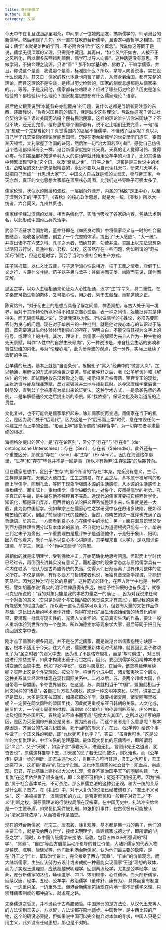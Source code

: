 ```yaml
---
title: 港台新儒学
author: 寓庸
category: 文学
---
```

           

今天中午在复旦沈涵那里喝茶，中间来了一位她的朋友，搞新儒学的，师承港台的新儒学。然后闲谈了几句。他一直在狂吹港台新儒学，且否定中西哲学之相较。其曰：儒学“本就是治世的学问，不必附会外‘哲学’这个概念”。我说你这等同于是说，儒学无须深厚的义理，只需壳中藏用。其再曰，“如今风气不如古，人被不正之风所化，所以很多东西错乱颠倒，儒学可以导人向善”，这种话更没有意思。不做学问，不搞义理之流源，只讲“善”？那不如学基D教、佛教了，干嘛学儒家。并且，你说这个是善，我说那个是善，标准是什么？所以，拿导人向善说事，实在没什么说服力。其又曰：儒家的教化本身也包含了能力，从修身到治国，都有完整的理论。而且这理论不是空谈，是经过历史检验的，国家的制度思想都是从儒家来的。。。等等。于是我问他，儒家都有些啥理论？经过了哪些历史检验？历史是怎么检验的？都检验科什么理论？国家制度思想都有什么儒家理论？语塞。

 最后他又跟我说到“水能载舟亦能覆舟”的问题，说什么这都是当朝者要注意的东西。还跟我说，“你看米国目前的情况，就是缺少这些理论”。我说你逗呢？读过社会契约论吗？读过美国宪法吗？民有民治民享，这样的理论谁告诉你米国缺了？不但不缺，还无比完善。覆舟思想哪个国家都有，说不定比咱们还要完善，一句“覆舟”想成一个完整理论吗？真觉得国内的高层不懂儒学、不懂诸子百家呢？真以为自己学了几天空谈的理论就能当国师。沉侵在港台新儒学的世界里闭门造车，妄图某天顿悟，立刻掌握了治国的诀窍，然后吹一句“治大国若烹小鲜”，感觉自己仿佛当个总理都绰绰有余一样。港台新儒家就是如此天真，天真的让人觉得可怜、觉得心疼。他们甚至都不知道单羽大大的讲话早就开始用公羊学的术语了，比如其讲话中频繁出现“更化”这个词、以及“衰乱之世”、“升平之世”，这都是是三世说中的术语。战略层的文化研究是很精要的，永远不要以为自己读几天书，研究几天学术，就把自己当成“一代思想大家”了。中国文人自古就是修的文武艺，卖与帝王家，今天亦然，真正的文化思想大家都在顶层核心周围，比我们这些野路子可强太多了。

 儒家伦理，状似水的圈层和波纹，一层层向外漾开，内圣的“格致”是正中心，以至于漾到外王的“平天下”。《春秋》的核心政治思想，就是大一统。《春秋》所以大一统者，六合同风，九州共贯也。

 儒家经学经过汉儒的发展，相当系统化了，实际也吸收了各家的内容，包括法术刑名，以此形成中国的古典政治学。

 武帝下诏征求治国方略，董仲舒即在《举贤良对策》中将儒家经义与一时的社会需要结合，吸收各家精要，创立了一个完整的体系，提出了“天人感应”、“大一统”。并提出诸不在六艺之科、孔子之术者，皆绝其道，勿使并进。实践上以宗法思想杂以阴阳五行说，贯通神权、君权、父权，这虽然存在一些问题，例如所谓的“奇技淫巧”皆绝，但这也是时学，契合了当时农业社会的生产方式。

 庄子骈拇篇，以仁义比五藏，与子思学派心性说相近。枝于五藏之情者，淫僻于仁义之行，五藏仁义并提。荀子骂子思与孟子：甚僻违而无类，幽隐而无说，闭约而无解。

 思孟之学，以众人生理相通来论证众人心性相通，汉字“生”字字义，具二重性，在先秦既可指生物的肉体，又可指心性，用之者，列于五藏哉，而非道德之正。

 陈寅恪曰，“对于历史上的思想应具备了解之同情，神游冥想，与古人处于同一境界，而对于其所持论所以不得不如是之苦心孤诣，表一种之同情，始能批评其是非得失，而无隔阂肤廓之论”，这话我深以为然。所以做儒学的心性论，必须先要回答何为良心的问题。现在对于牟宗三的一种批判，就是他对良心本心的认识过于陈旧。首先要通过生命体验体悟到良心的存在，明明白白，不能仅将其视为文字上的符号，或理论上的共相。其次，理论上，新儒家一般解释为来自人作为一种生物的先天禀赋，叫作“人性中的自然生长倾向”，另一种说法是，来自社会生活的影响和智性思维的内化，称为“伦理心境”，此为杨泽波的观点，这一分界，实际上延续了孟荀的争端。

 公羊儒的玩法，基本上就是“自设条例”。根据孔子“寓入”经典中的“微言大义”，加以畅通，用解估的方式阐述治世之要务。譬如董仲舒之后，著《公羊解访》和《解估》的何休，即试图挽救东汉衰败之时局，揭示桓灵君权旁落、宦官专正的现状，主张选贤与能及轻摇薄赋，反对豪强兼并土地与搜刮民财。这种汉唐经学至后世一时隐没，直到公羊学被康有为拿出来论证变法。这种学术方式，一是承袭先师的条例，二是串解畅通经文之后提出新的条例，即“找依据”，保证文化及政治道统的连贯性。

 文化复兴，也不可能会是儒家承担起来，除非儒家能再变通。而儒家在当下的机会，是因为我们处于“后现代”，因为这是一个“后形而上学”时代，意在摧毁任何一种建立形而上学的企图。“形而上学”即指所谓的“纯粹哲学”，为一切存在者寻求最终的根据。

 海德格尔提出的区分，是“存在论区别”，区分了“存在”与“存在者”（der ontologische Unterschied）：存在（Sein），存在者（Seiendes）。此外还有一个重要区分，那就是“存在”（sein）与“生存”（Existenz）。因为在海德格尔那里，“生存”和“存在”毕竟并不是一回是事，所以才有抛弃“生存进路”的后期转向。

 但在儒家思想中，区别于“生存”的那个所谓的“存在”本身，完全没有意义，生活、生存即是存在。天地之大德曰生，生生之谓易，在孔孟之后，基本属于被解构的形而上学儒学。回到孔孟，等同于现象学强调本源的生活感悟，从本源的生活感悟上重构儒学。而实际上，重构儒学，儒学搞概念化、对象化，反而是儒学的劣势。孔子真正的牛逼，是牛逼在他不纯粹且不完备。近现代的儒家非要把它纯粹哲学化、知识化，那是班门弄斧，用西哲的方法论把义理系统整理出来，结果就是差一大截，此为伪中国哲学。例如牟宗三在儒家心性之学研究中存在的诸多缺陷，便如邓晓芒给的定义，倒回了前康德时代的独断论，当然，邓晓芒的这一批评也充满了西哲话语。牟宗三，一方面看到良心本心在儒学中的地位，另一方面在潜意识里又受到西方感性理性两分以及本体论的影响，不自觉地认为道德根据只能有一个。牟宗三判定朱子为旁出，一个重要理由是批评朱子是道德他律，于是归于象山、阳明。因为在他看来，朱子一系不以良心本心讲道德，其学理来自《大学》，是以知识讲道德，牟宗三，就是一个“伪中国哲学”的典型。

 最相似的就是宋明理学，受到佛教冲击，开始范畴化地思考问题。但形而上学时代已经过去，再倒回去讲其实没有意义了。而胡塞尔的现象学态度与原始儒学具有一种内在联系：他认为是古希腊传统的失落，使得人们日渐远离了世界作为整体的意义所在。不仅是儒学，有许多西方马哲研究者也说，唯独具备现象学视域，才能研究马哲。因为这种对“存在论的悬搁”，这种范式的转化，在西方哲学中也是一种回归。譬如胡塞尔说“真实的明证性伸展得有多远，被给予性伸展的也有多远”，就像马克思所说的：“我的对象只能是我的本质力量之一的确证……因为对我说来任何一个对象的意义（它只是对那个与它相适应的感觉说来才有意义），都以我的感觉所能感知的程度为限”。所以我一直认为儒学可以复兴，但要有大量的文艺作品作基础，这比出大量的学术著作好使，你得在现代扩展生活源始经验的场景化的阐释，要涌现一批具有现实性的、充满人文关怀的、记录真实生活的作品，要让一般人重新体验到世界作为一个整体。所以海德格尔等现象学大家，最后等同于把目光绕回到文学中去。

 刚才点了儒家的很多问题，并不是在否定儒家，而是说港台新儒家抱残守缺那一套，根本不适用于今天。往大点说，儒家要重新体现时代精神，就要回到孟子称颂孔子为“圣之时者”的涵义中去，因为孔子不是恪守周礼，而是“与时俱进”，对旧制度进行损益变革，如此才构建出垂于万世之纲，因此，要回到儒学政治精神本来就讲变通的面貌中去。例如“内外学说”，或者叫夷夏说，在当今，该怎样延伸解读呢？实际上这是个外交理论。按公羊学，将世界分成中国、诸夏和夷狄三个层次，这种关系其实经常性体现在现代国际关系中。二战以后，苏、美两个超级大国，各自带着一帮盟国，争夺世界霸权，在这里，苏、美就相当于“中国”，盟国就相当于同文同种的“诸夏”，各自把对方视为夷狄，这是一种文明冲突论。以前，讲第三世界是盟友，大多是亚非拉国家，如果按照公羊学，就要找诸夏圈，诸夏圈哪里找呢？一定要在同文同种的盟国里找，因此就更重视东亚日韩朝的关系。人文化成，圈层扩大，一个逐步同化的过程。再例如《公羊传》的伦理判断系统。庄公四年，谈及纪国为齐国所灭，春秋笔法不直书而写成“纪侯大去其国”，之所以这样写的原因，是因为灭纪国的齐襄公是贤者，要为贤者讳。而这个贤者是什么意思呢？根本原因是，齐襄公的先祖为纪国侯，死于当时的周天子，在此，《公羊传》给这个事件做了一个正义性的判断，即“九世犹可复仇乎？”，答曰：“虽百世可也。”这是公羊的大复仇理论，中华法系的伦理基础，最体现大复仇的原儒精神，即所谓君臣“义合”，父子“天属”，如孟子言“事君无义，进退无礼，言则非先王之道者，犹沓沓也”，原儒这样推导下去，即天属的父子若无过而被诛，则义殆也，而《公羊传》更进一步的判断，即君主违“大义”，则臣子亦可行其道，君王之仇可复，君王之恶可诛，这即是“覆舟”的政治学实践。这也体现儒家的社会哲学：即血亲，宗族观，忠君，在此基础上建构以大义大仁观，修身齐家治国平天下的圈层构建，“大复仇”在这里依然做了很多底线，即：义朋不可相护；冤冤不可相报无尽。因为“宗族”属于社会基本单元，不可杀绝。那么原儒立法的这种公正观，和大一统的关系是什么呢？首先，在《礼记》中，对于大复仇的说法已经被调和了，“君王不义可诛“，这一条被搁置了，汉儒调和的方式，是否定庶民和一般臣子对君王之“不义”判断之权，将原儒理论的行使权局限在汉宗室。在中国历史中，礼法冲突始终是一个主要矛盾，如果复仇案件被判刑，如张扣扣事件，在古代极有可能被认为“法家意味浓厚”，从而被看作是酷吏。

 现在的港台新儒家，牟宗三、唐君毅、徐复观等，基本都是熊十力的弟子，他们的主要工作，就是吸纳西方哲学，接续宋明理学，重建儒家成德之学，即所谓的“内圣之学”，同时，以中国传统儒学来接纳、吸收、包容五四以来所强调的“科学”、“冥煮”、“自由”等西方启蒙运动所倡导的普世价值，大陆新儒家的代表人物是蒋庆、陈明、康晓光等，他们批判港台新儒家，认为他们最主要的缺陷，是在“外王之学”上，即政治学说上，完全接受了西方“冥煮”、“自由”的价值观念，而大陆新儒家，主张应该努力去设计或者成就一种最能实现儒家“王道”理想的政体，而为了实现王道理想，应该超越宋明理学，回到两汉经学，尤其是公羊经学，因此，港台新儒家的路线，延续道学、四书、宋明理学、心性儒学。而大陆新儒家，延续汉唐、经学、五经、公羊学、政治儒学（董仲舒、康有为），具体而富有制度性，一边重内圣，一边重外王。但港台新儒家包括现在内地一些不研儒学义理、只崇拜儒家制度的那种搞法，就求死之路。

 先秦儒道之哲思，并不逊色于古希腊诸哲。中国薄弱的是方法论，从汉代王充等人的方法论到王夫之、方以智，方法论都在原地踏步。中国哲学，是中西比较的产物，这个的确没必要提，但如果说中国可以完全抛弃对本体的寻求，中国人只是实用主义，此外没有任何思想，那也是不对的。